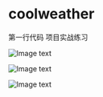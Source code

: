 ﻿# coolweather
第一行代码
项目实战练习

![Image text](https://github.com/Microstrong0305/coolweather/tree/eebd5f8189a930ab8bb4cdc92fb0a5c5af3f8adf/app_img/1.png)


![Image text](https://github.com/Microstrong0305/coolweather/tree/eebd5f8189a930ab8bb4cdc92fb0a5c5af3f8adf/app_img/2.png)

![Image text](https://github.com/Microstrong0305/coolweather/tree/eebd5f8189a930ab8bb4cdc92fb0a5c5af3f8adf/app_img/3.png)

